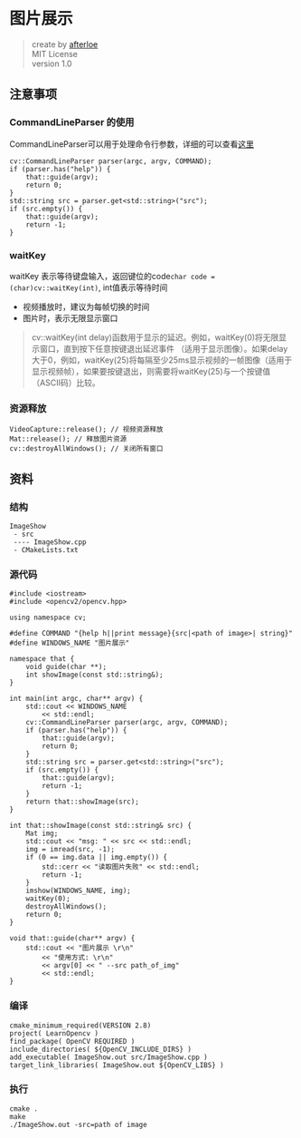 # 图片展示
> create by [afterloe](605728727@qq.com)  
> MIT License  
> version 1.0  

## 注意事项
### CommandLineParser 的使用
CommandLineParser可以用于处理命令行参数，详细的可以查看[这里](https://docs.opencv.org/4.1.1/d0/d2e/classcv_1_1CommandLineParser.html)
```
cv::CommandLineParser parser(argc, argv, COMMAND);
if (parser.has("help")) {
    that::guide(argv);
    return 0;
}
std::string src = parser.get<std::string>("src");
if (src.empty()) {
    that::guide(argv);
    return -1;
}
```

### waitKey
waitKey 表示等待键盘输入，返回键位的code`char code = (char)cv::waitKey(int)`, int值表示等待时间
- 视频播放时，建议为每帧切换的时间
- 图片时，表示无限显示窗口
> cv::waitKey(int delay)函数用于显示的延迟。例如，waitKey(0)将无限显示窗口，直到按下任意按键退出延迟事件
（适用于显示图像）。如果delay大于0，例如，waitKey(25)将每隔至少25ms显示视频的一帧图像（适用于显示视频帧），如果要按键退出，则需要将waitKey(25)与一个按键值（ASCII码）比较。

### 资源释放
```
VideoCapture::release(); // 视频资源释放
Mat::release(); // 释放图片资源
cv::destroyAllWindows(); // 关闭所有窗口
```

## 资料
### 结构
```
ImageShow
 - src
 ---- ImageShow.cpp
 - CMakeLists.txt
```

### 源代码
```
#include <iostream>
#include <opencv2/opencv.hpp>

using namespace cv;

#define COMMAND "{help h||print message}{src|<path of image>| string}"
#define WINDOWS_NAME "图片展示"

namespace that {
    void guide(char **);
    int showImage(const std::string&);
}

int main(int argc, char** argv) {
    std::cout << WINDOWS_NAME
        << std::endl;
    cv::CommandLineParser parser(argc, argv, COMMAND);
    if (parser.has("help")) {
        that::guide(argv);
        return 0;
    }
    std::string src = parser.get<std::string>("src");
    if (src.empty()) {
        that::guide(argv);
        return -1;
    }
    return that::showImage(src);
}

int that::showImage(const std::string& src) {
    Mat img;
    std::cout << "msg: " << src << std::endl;
    img = imread(src, -1);
    if (0 == img.data || img.empty()) {
        std::cerr << "读取图片失败" << std::endl;
        return -1;
    }
    imshow(WINDOWS_NAME, img);
    waitKey(0);
    destroyAllWindows();
    return 0;
}

void that::guide(char** argv) {
    std::cout << "图片展示 \r\n"
        << "使用方式: \r\n"
        << argv[0] << " --src path_of_img"
        << std::endl;
}
```

### 编译
```
cmake_minimum_required(VERSION 2.8)
project( LearnOpencv )
find_package( OpenCV REQUIRED )
include_directories( ${OpenCV_INCLUDE_DIRS} )
add_executable( ImageShow.out src/ImageShow.cpp )
target_link_libraries( ImageShow.out ${OpenCV_LIBS} )
```

### 执行
```
cmake .
make
./ImageShow.out -src=path of image
```
